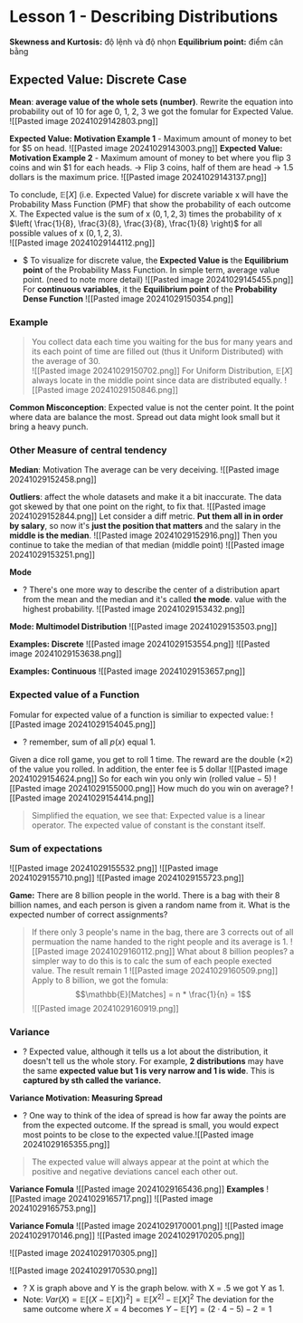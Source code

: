# Lesson 1 - Describing Distributions
**Skewness and Kurtosis:** độ lệnh và độ nhọn
**Equilibrium point:** điểm cân bằng

## Expected Value: Discrete Case
**Mean**: **average value of the whole sets (number)**. Rewrite the equation into probability out of 10 for age 0, 1, 2, 3 we got the fomular for Expected Value.
![[Pasted image 20241029142803.png]]

**Expected Value: Motivation Example 1** -  Maximum amount of money to bet for $5 on head.
![[Pasted image 20241029143003.png]]
**Expected Value: Motivation Example 2** - Maximum amount of money to bet where you flip 3 coins and win $1 for each heads. 
-> Flip 3 coins, half of them are head -> 1.5 dollars is the maximum price.
![[Pasted image 20241029143137.png]]

To conclude, $\mathbb{E}[X]$ (i.e. Expected Value) for discrete variable x will have the Probability Mass Function (PMF) that show the probability of each outcome X. The Expected value is the sum of x $(0,1,2,3)$ times the probability of x $\left( \frac{1}{8}, \frac{3}{8}, \frac{3}{8}, \frac{1}{8} \right)$ for all possible values of x $(0, 1, 2, 3)$.   
![[Pasted image 20241029144112.png]]
+ $ To visualize for discrete value, the **Expected Value is** the **Equilibrium point** of the Probability Mass Function. In simple term, average value point. (need to note more detail)
![[Pasted image 20241029145455.png]]
For **continuous variables**, it the **Equilibrium point** of the **Probability Dense Function**
![[Pasted image 20241029150354.png]]

### Example
>You collect data each time you waiting for the bus for many years and its each point of time are filled out (thus it Uniform Distributed) with the average of 30.  
![[Pasted image 20241029150702.png]]
>For Uniform Distribution, $\mathbb{E}[X]$ always locate in the middle point since data are distributed equally. 
![[Pasted image 20241029150846.png]]

**Common Misconception**: Expected value is not the center point. It the point where data are balance the most. Spread out data might look small but it bring a heavy punch.

### Other Measure of central tendency
**Median**: Motivation
The average can be very deceiving.
![[Pasted image 20241029152458.png]]

**Outliers**: affect the whole datasets and make it a bit inaccurate. The data got skewed by that one point on the right, to fix that.
![[Pasted image 20241029152844.png]]
Let consider a diff metric. **Put them all in in order by salary**, so now it's **just the position that matters** and the salary in the **middle is the median**. 
![[Pasted image 20241029152916.png]]
Then you continue to take the median of that median (middle point)
![[Pasted image 20241029153251.png]]

**Mode**
+ ? There's one more way to describe the center of a distribution apart from the mean and the median and it's called **the mode**. 
	value with the highest probability.
	![[Pasted image 20241029153432.png]]

**Mode: Multimodel Distribution**
![[Pasted image 20241029153503.png]]

**Examples: Discrete**
![[Pasted image 20241029153554.png]]
![[Pasted image 20241029153638.png]]

**Examples: Continuous**
![[Pasted image 20241029153657.png]]

### Expected value of a Function
Fomular for expected value of a function is similiar to expected value:
![[Pasted image 20241029154045.png]]
+ ? remember, sum of all $p(x)$ equal 1.

Given a dice roll game, you get to roll 1 time. The reward are the double ($\times2$) of the value you rolled. In addition, the enter fee is 5 dollar
![[Pasted image 20241029154624.png]]
So for each win you only win ($\text{rolled value} - 5$)
![[Pasted image 20241029155000.png]]
How much do you win on average?
![[Pasted image 20241029154414.png]]
>Simplified the equation, we see that:
  Expected value is a linear operator. The expected value of constant is the constant itself.

### Sum of expectations
![[Pasted image 20241029155532.png]]
![[Pasted image 20241029155710.png]]
![[Pasted image 20241029155723.png]]

**Game:** There are 8 billion people in the world. There is a bag with their 8 billion names, and each person is given a random name from it.
What is the expected number of correct assignments?
>If there only 3 people's name in the bag, there are 3 corrects out of all permuation the name handed to the right people and its average is 1.
![[Pasted image 20241029160112.png]]
> What about 8 billion peoples? a simpler way to do this is to calc the sum of each people exected value. The result remain 1
![[Pasted image 20241029160509.png]]
> Apply to 8 billion, we got the fomula: $$\mathbb{E}[Matches] = n * \frac{1}{n} = 1$$
> ![[Pasted image 20241029160919.png]]

### Variance
+ ? Expected value, although it tells us a lot about the distribution, it doesn't tell us the whole story. For example, **2 distributions** may have the same **expected value but 1 is very narrow and 1 is wide**. This is **captured by sth called the variance.** 

**Variance Motivation: Measuring Spread**
+ ? One way to think of the idea of spread is how far away the points are from the expected outcome. If the spread is small, you would expect most points to be close to the expected value.![[Pasted image 20241029165355.png]]
> The expected value will always appear at the point at which the positive and negative deviations cancel each other out.  


**Variance Fomula**
![[Pasted image 20241029165436.png]]
**Examples**
![[Pasted image 20241029165717.png]]
![[Pasted image 20241029165753.png]]

**Variance Fomula**
![[Pasted image 20241029170001.png]]
![[Pasted image 20241029170146.png]]
![[Pasted image 20241029170205.png]]

![[Pasted image 20241029170305.png]]

![[Pasted image 20241029170530.png]]
+ ? X is graph above and Y is the graph below. with X = .5 we got Y as 1. 
+ Note: $Var(X) = \mathbb{E}[(X - \mathbb{E}[X])^{2}]=\mathbb{E}[X^{2]}- \mathbb{E}[X]^2$
The deviation for the same outcome where $X=4$ becomes $Y - \mathbb{E}[Y]=(2⋅4−5)−2=1$

